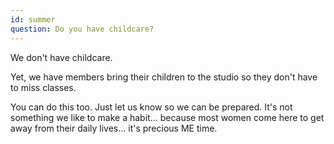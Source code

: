 ```yaml
---
id: summer
question: Do you have childcare?
---
```


We don't have childcare.

Yet, we have members bring their children to the studio so they don't have to miss classes.

You can do this too. Just let us know so we can be prepared. It's not something we like to make a habit... because most women come here to get away from their daily lives... it's precious ME time.
